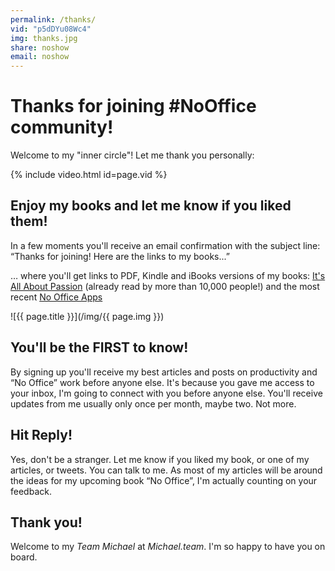 ```yaml
---
permalink: /thanks/
vid: "p5dDYu08Wc4"
img: thanks.jpg
share: noshow
email: noshow
---
```


# Thanks for joining #NoOffice community!

Welcome to my "inner circle"! Let me thank you personally:

{% include video.html id=page.vid %}

## Enjoy my books and let me know if you liked them!

In a few moments you'll receive an email confirmation with the subject line: “Thanks for joining! Here are the links to my books...”

… where you'll get links to PDF, Kindle and iBooks versions of my books: [It's All About Passion](/passion) (already read by more than 10,000 people!) and the most recent [No Office Apps](/apps/)

![{{ page.title }}](/img/{{ page.img }})

## You'll be the FIRST to know!

By signing up you'll receive my best articles and posts on productivity and “No Office” work before anyone else. It's because you gave me access to your inbox, I'm going to connect with you before anyone else. You'll receive updates from me usually only once per month, maybe two. Not more.

## Hit Reply!

Yes, don't be a stranger. Let me know if you liked my book, or one of my articles, or tweets. You can talk to me. As most of my articles will be around the ideas for my upcoming book “No Office”, I'm actually counting on your feedback.

## Thank you!

Welcome to my *Team Michael* at *Michael.team*. I'm so happy to have you on board.
